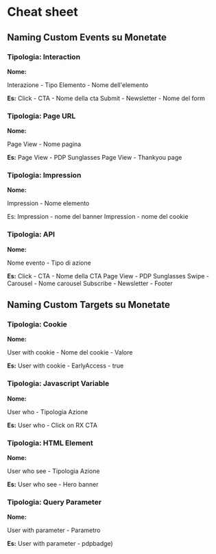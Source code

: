 # Cheat sheet

## Naming Custom Events su Monetate

### Tipologia: Interaction

**Nome:** 

Interazione - Tipo Elemento - Nome dell'elemento

**Es:** Click - CTA - Nome della cta
Submit - Newsletter - Nome del form

### Tipologia: Page URL

**Nome:** 

Page View - Nome pagina

**Es:** Page View - PDP Sunglasses
Page View - Thankyou page

### Tipologia: Impression

**Nome:** 

Impression - Nome elemento

Es: Impression - nome del banner
Impression - nome del cookie

### Tipologia: API

**Nome:** 

Nome evento - Tipo di azione

**Es:** Click - CTA - Nome della CTA
Page View - PDP Sunglasses
Swipe  - Carousel - Nome carousel
Subscribe - Newsletter - Footer

## Naming Custom Targets su Monetate

### Tipologia: Cookie

**Nome:** 

User with cookie - Nome del cookie - Valore 

**Es:** User with cookie - EarlyAccess - true

### Tipologia: Javascript Variable

**Nome:** 

User who - Tipologia Azione 

**Es:** User who - Click on RX CTA

### Tipologia: HTML Element

**Nome:** 

User who see - Tipologia Azione 

**Es:** User who see - Hero banner

### Tipologia: Query Parameter

**Nome:** 

User with parameter - Parametro 

**Es:** User with parameter - pdpbadge)
